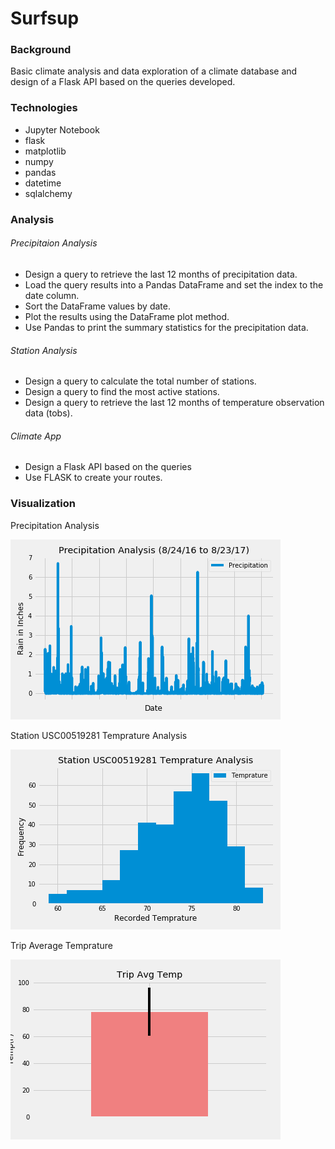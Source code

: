# Surfsup

### Background

Basic climate analysis and data exploration of a climate database and design of a Flask API based on the queries developed.

### Technologies

* Jupyter Notebook 
* flask
* matplotlib
* numpy
* pandas
* datetime
* sqlalchemy

### Analysis

###### Precipitaion Analysis

- Design a query to retrieve the last 12 months of precipitation data.
- Load the query results into a Pandas DataFrame and set the index to the date column.
- Sort the DataFrame values by date.
- Plot the results using the DataFrame plot method. 
- Use Pandas to print the summary statistics for the precipitation data.

###### Station Analysis

- Design a query to calculate the total number of stations.
- Design a query to find the most active stations.
- Design a query to retrieve the last 12 months of temperature observation data (tobs).

###### Climate App

- Design a Flask API based on the queries
- Use FLASK to create your routes.

### Visualization

Precipitation Analysis

![Precipitation Analysis](https://github.com/mddesta/Surfsup/blob/master/Output/Precipitation%20Analysis.png)

Station USC00519281 Temprature Analysis

![Station USC00519281 Temprature Analysis](https://github.com/mddesta/Surfsup/blob/master/Output/Station%20USC00519281%20Temprature%20Analysis.png)
 
Trip Average Temprature

![Trip Average Temprature](https://github.com/mddesta/Surfsup/blob/master/Output/Trip%20Avg%20Temp.png)


